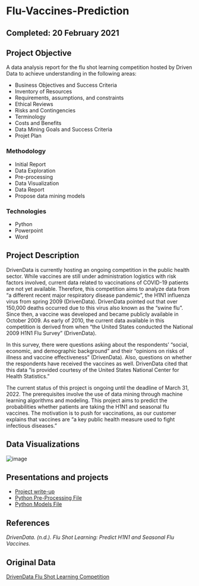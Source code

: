 # Flu-Vaccines-Prediction

## Completed: 20 February 2021 

## Project Objective
A data analysis report for the flu shot learning competition hosted by Driven Data to achieve understanding in the following areas:

- Business Objectives and Success Criteria
- Inventory of Resources
- Requirements, assumptions, and constraints
- Ethical Reviews
- Risks and Contingencies 
- Terminology
- Costs and Benefits
- Data Mining Goals and Success Criteria 
- Projet Plan

### Methodology
- Initial Report
- Data Exploration
- Pre-processing
- Data Visualization
- Data Report
- Propose data mining models

### Technologies
* Python
* Powerpoint
* Word

## Project Description

DrivenData is currently hosting an ongoing competition in the public health sector. While 
vaccines are still under administration logistics with risk factors involved, current data related to 
vaccinations of COVID-19 patients are not yet available. Therefore, this competition aims to 
analyze data from “a different recent major respiratory disease pandemic”, the H1N1 influenza 
virus from spring 2009 (DrivenData). DrivenData pointed out that over 150,000 deaths occurred 
due to this virus also known as the “swine flu”. Since then, a vaccine was developed and became 
publicly available in October 2009. As early of 2010, the current data available in this 
competition is derived from when “the United States conducted the National 2009 H1N1 Flu 
Survey” (DrivenData). 

In this survey, there were questions asking about the respondents’ “social, economic, and 
demographic background” and their “opinions on risks of illness and vaccine effectiveness” 
(DrivenData). Also, questions on whether the respondents have received the vaccines as well. 
DrivenData cited that this data “is provided courtesy of the United States National Center for 
Health Statistics.” 

The current status of this project is ongoing until the deadline of March 31, 2022. The 
prerequisites involve the use of data mining through machine learning algorithms and modeling. 
This project aims to predict the probabilities whether patients are taking the H1N1 and seasonal 
flu vaccines. The motivation is to push for vaccinations, as our customer explains that vaccines 
are “a key public health measure used to fight infectious diseases.”

## Data Visualizations
![image](https://user-images.githubusercontent.com/74040889/131297526-9f30ec80-d5e8-4799-bc44-feaad400a578.png)

## Presentations and projects
* [Project write-up](https://github.com/isabellaoakes/In-Vehicle-Marketing-Engagement-Optimization/blob/main/InVehicleCouponOptimization.pdf)
* [Python Pre-Processing File](https://github.com/isabellaoakes/In-Vehicle-Marketing-Engagement-Optimization/blob/main/InVehicleCouponOptimization.pdf)
* [Python Models File](https://github.com/isabellaoakes/In-Vehicle-Marketing-Engagement-Optimization/blob/main/InVehicleCouponModels.ipynb)

## References
_DrivenData. (n.d.). Flu Shot Learning: Predict H1N1 and Seasonal Flu Vaccines._

## Original Data 
[DrivenData Flu Shot Learning Competition](https://www.drivendata.org/competitions/66/flu-shot-learning/page/210/)
